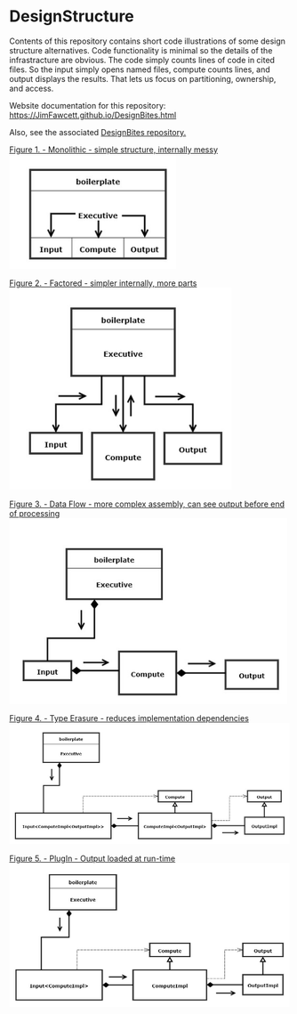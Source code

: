 # DesignStructure
Contents of this repository contains short code illustrations of some design structure alternatives.  Code functionality is minimal so the details of the infrastracture are obvious.  The code simply counts lines of code in cited files.  So the input simply opens named files, compute counts lines, and output displays the results.  That lets us focus on partitioning,
ownership, and access.

Website documentation for this repository:<br />
  https://JimFawcett.github.io/DesignBites.html
  
Also, see the associated <a href="https://github.com/JimFawcett/DesignBites">DesignBites repository.

Figure 1. - Monolithic - simple structure, internally messy<br />
<img src="Design1.jpg#left" width="300" />
  

Figure 2. - Factored - simpler internally, more parts<br />
<img src="Design2.jpg#center" width="400" /><br />

  
Figure 3. - Data Flow - more complex assembly, can see output before end of processing<br />
<img src="Design4.jpg#right" width="500" /><br />

  
Figure 4. - Type Erasure - reduces implementation dependencies<br />
<img src="Design5.jpg" width="700" /><br />

Figure 5. - PlugIn - Output loaded at run-time<br />
<img src="Design6.jpg" width="700" /><br />


